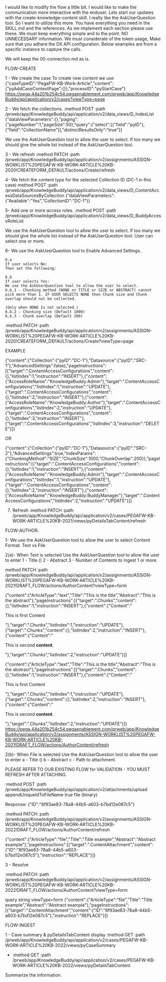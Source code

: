 I would like to modify the flow a little bit. I would like to make the communication more interactive with the enduser. Lets start our updates with the create-knowledge-content skill. I really like the AskUserQuestion tool. So I want to utilize this more.
You have everything you need in the SKILL.md and the references. As we implement each section please use these.
We must keep everything simple and to the point. NO UNNECESSARY information. We must considerate of the token usage,
Make sure that you adhere the DX API configuration. Below examples are from a specific instance to capture the calls.


We will keep the 00-connection.md as is.



FLOW-CREATE

1 - We create the case
To create new content we use
{"caseTypeID":"PegaFW-KB-Work-Article","content":{"pyAddCaseContextPage":{}},"processID":"pyStartCase"}
https://pega.44a201b254c54.pegaenablement.com/prweb/app/KnowledgeBuddy/api/application/v2/cases?viewType=page

2 - We fetch the collections.
:method
POST
:path
/prweb/app/KnowledgeBuddy/api/application/v2/data_views/D_IndexList
{"dataViewParameters":{},"paging":{"pageNumber":1,"pageSize":50},"query":{"select":[{"field":"pyID"},{"field":"CollectionName"}],"distinctResultsOnly":"true"}}

We use the AskUserQuestion tool to allow the user to select. If too many we should give the whole list instead of the AskUserQuestion tool.

3 - We refresh
:method
PATCH
:path
/prweb/app/KnowledgeBuddy/api/application/v2/assignments/ASSIGN-WORKLIST%20PEGAFW-KB-WORK-ARTICLE%20KB-2020!CREATEFORM_DEFAULT/actions/Create/refresh

4- We fetch the content type for the selected Collection ID (DC-1 in this case)
method
POST
:path
/prweb/app/KnowledgeBuddy/api/application/v2/data_views/D_ContentAccessDataSourcesByCollection
{"dataViewParameters":{"Available":"Yes","CollectionID":"DC-1"}}

5- Add one or more access roles.
:method
POST
:path
/prweb/app/KnowledgeBuddy/api/application/v2/data_views/D_BuddyAccessRoleList

We use the AskUserQuestion tool to allow the user to select. If too many we should give the whole list instead of the AskUserQuestion tool.
User can select one or more.

6- We use the AskUserQuestion tool to Enable Advanced Settings.
    
    6.a    
    If user selects No:
    Then set the following:

    6.b
    If user selects Yes:
    We use the AskUserQuestion tool to allow the user to select. 
    6.b.1 - Chunking method (NONE or TITLE or SIZE or ABSTRACT) cannot pick more than 1. IF USER SELECTS NONE then Chunk size and Chunk overlap should not be collected.

    (Only when NONE Is not selected.)
    6.b.2 - Chunking size (Default 1000) 
    6.b.3 - Chunk overlap (Default 200)

:method
PATCH
:path
/prweb/app/KnowledgeBuddy/api/application/v2/assignments/ASSIGN-WORKLIST%20PEGAFW-KB-WORK-ARTICLE%20KB-2020!CREATEFORM_DEFAULT/actions/Create?viewType=page

EXAMPLE

{"content":{"Collection":{"pyID":"DC-1"},"Datasource":{"pyID":"SRC-1"},"AdvancedSettings":false},"pageInstructions":[{"target":".ContentAccessConfigurations","content":{},"listIndex":1,"instruction":"INSERT"},{"content":{"AccessRoleName":"KnowledgeBuddy:Admin"},"target":".ContentAccessConfigurations","listIndex":1,"instruction":"UPDATE"},{"target":".ContentAccessConfigurations","content":{},"listIndex":2,"instruction":"INSERT"},{"content":{"AccessRoleName":"KnowledgeBuddy:Author"},"target":".ContentAccessConfigurations","listIndex":2,"instruction":"UPDATE"},{"target":".ContentAccessConfigurations","content":{},"listIndex":3,"instruction":"INSERT"},{"target":".ContentAccessConfigurations","listIndex":3,"instruction":"DELETE"}]}

OR 

{"content":{"Collection":{"pyID":"DC-1"},"Datasource":{"pyID":"SRC-2"},"AdvancedSettings":true,"IndexParams":{"ChunkingMethod":"SIZE","ChunkSize":1000,"ChunkOverlap":200}},"pageInstructions":[{"target":".ContentAccessConfigurations","content":{},"listIndex":1,"instruction":"INSERT"},{"content":{"AccessRoleName":"KnowledgeBuddy:Admin"},"target":".ContentAccessConfigurations","listIndex":1,"instruction":"UPDATE"},{"target":".ContentAccessConfigurations","content":{},"listIndex":2,"instruction":"INSERT"},{"content":{"AccessRoleName":"KnowledgeBuddy:BuddyManager"},"target":".ContentAccessConfigurations","listIndex":2,"instruction":"UPDATE"}]}


7. Refresh
:method
PATCH
:path
/prweb/app/KnowledgeBuddy/api/application/v2/cases/PEGAFW-KB-WORK-ARTICLE%20KB-2021/views/pyDetailsTabContent/refresh


FLOW-AUTHOR.

1- We use the AskUserQuestion tool to allow the user to select Content Format.
 Text vs File. 

2(a)- When Text is selected Use the AskUserQuestion tool to allow the user to enter
    1 - Title ()
    2 - Abstract
    3 - Number of Contents to ingest 1 or more.

method
PATCH
:path
/prweb/app/KnowledgeBuddy/api/application/v2/assignments/ASSIGN-WORKLIST%20PEGAFW-KB-WORK-ARTICLE%20KB-2021!DRAFT_FLOW/actions/AuthorContent?viewType=form

{"content":{"ArticleType":"text","Title":"This is the title","Abstract":"This is the abstract"},"pageInstructions":[{"target":".Chunks","content":{},"listIndex":1,"instruction":"INSERT"},{"content":{"Content":"<p>This is first Content</p>"},"target":".Chunks","listIndex":1,"instruction":"UPDATE"},{"target":".Chunks","content":{},"listIndex":2,"instruction":"INSERT"},{"content":{"Content":"<p>This is second <strong>content</strong>.</p>"},"target":".Chunks","listIndex":2,"instruction":"UPDATE"}]}

{"content":{"ArticleType":"text","Title":"This is the title","Abstract":"This is the abstract"},"pageInstructions":[{"target":".Chunks","content":{},"listIndex":1,"instruction":"INSERT"},{"content":{"Content":"<p>This is first Content</p>"},"target":".Chunks","listIndex":1,"instruction":"UPDATE"},{"target":".Chunks","content":{},"listIndex":2,"instruction":"INSERT"},{"content":{"Content":"<p>This is second <strong>content</strong>.</p>"},"target":".Chunks","listIndex":2,"instruction":"UPDATE"}]}
https://pega.44a201b254c54.pegaenablement.com/prweb/app/KnowledgeBuddy/api/application/v2/assignments/ASSIGN-WORKLIST%20PEGAFW-KB-WORK-ARTICLE%20KB-2021!DRAFT_FLOW/actions/AuthorContent/refresh


2(b)- When File is selected Use the AskUserQuestion tool to allow the user to enter
    a - Title ()
    b - Abstract
    c - Path to attachment.

PLEASE REFER TO OUR EXISTING FLOW for VALIDATION - YOU MUST REFRESH AFTER ATTACHING.

:method
POST
:path
/prweb/app/KnowledgeBuddy/api/application/v2/attachments/upload
appendUniqueIdToFileName
true
file
(binary)

Response: {"ID":"8f93ae83-78a8-44b5-a603-b7bd12e087c5"}

:method
PATCH
:path
/prweb/app/KnowledgeBuddy/api/application/v2/assignments/ASSIGN-WORKLIST%20PEGAFW-KB-WORK-ARTICLE%20KB-2022!DRAFT_FLOW/actions/AuthorContent/refresh

{"content":{"ArticleType":"file","Title":"Title example","Abstract":"Abstract example"},"pageInstructions":[{"target":".ContentAttachment","content":{"ID":"8f93ae83-78a8-44b5-a603-b7bd12e087c5"},"instruction":"REPLACE"}]}

3 - Resolve

:method
PATCH
:path
/prweb/app/KnowledgeBuddy/api/application/v2/assignments/ASSIGN-WORKLIST%20PEGAFW-KB-WORK-ARTICLE%20KB-2022!DRAFT_FLOW/actions/AuthorContent?viewType=form

query string viewType=form
{"content":{"ArticleType":"file","Title":"Title example","Abstract":"Abstract example"},"pageInstructions":[{"target":".ContentAttachment","content":{"ID":"8f93ae83-78a8-44b5-a603-b7bd12e087c5"},"instruction":"REPLACE"}]}

FLOW-INGEST

1 - Case summary & pyDetailsTabContent
display
:method
GET
:path
/prweb/app/KnowledgeBuddy/api/application/v2/cases/PEGAFW-KB-WORK-ARTICLE%20KB-2022/views/pyCaseSummary

 - :method
GET
:path
/prweb/app/KnowledgeBuddy/api/application/v2/cases/PEGAFW-KB-WORK-ARTICLE%20KB-2022/views/pyDetailsTabContent

Summarize the information.